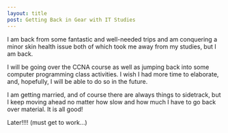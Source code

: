 ```yaml
---
layout: title
post: Getting Back in Gear with IT Studies
---
```


I am back from some fantastic and well-needed trips and am conquering a minor skin health issue both of which took me away from my 
studies, but I am back.

I will be going over the CCNA course as well as jumping back into some computer programming class activities. I wish I had more time
to elaborate, and, hopefully, I will be able to do so in the future.

I am getting married, and of course there are always things to sidetrack, but I keep moving ahead no matter how slow and how much I 
have to go back over material. It is all good!

Later!!!! (must get to work...)
